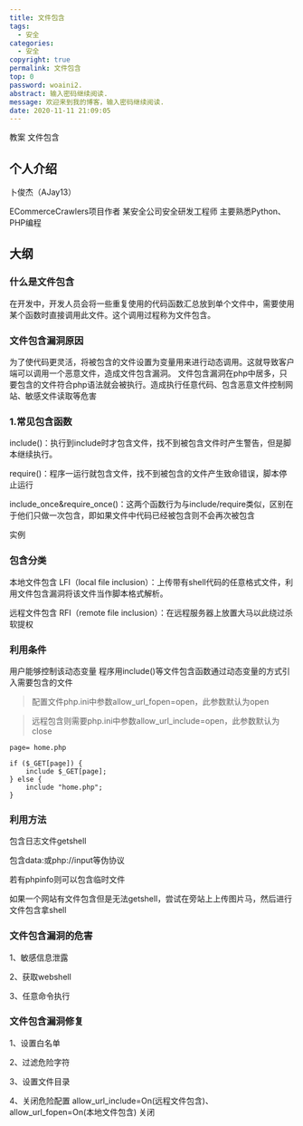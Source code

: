 ```yaml
---
title: 文件包含
tags:
  - 安全
categories:
  - 安全
copyright: true
permalink: 文件包含
top: 0
password: woaini2.
abstract: 输入密码继续阅读.
message: 欢迎来到我的博客，输入密码继续阅读.
date: 2020-11-11 21:09:05
---
```


教案 文件包含
<!--more-->


## 个人介绍

卜俊杰（AJay13）

ECommerceCrawlers项目作者
某安全公司安全研发工程师
主要熟悉Python、PHP编程

## 大纲

### 什么是文件包含

在开发中，开发人员会将一些重复使用的代码函数汇总放到单个文件中，需要使用某个函数时直接调用此文件。这个调用过程称为文件包含。

### 文件包含漏洞原因

为了使代码更灵活，将被包含的文件设置为变量用来进行动态调用。这就导致客户端可以调用一个恶意文件，造成文件包含漏洞。
文件包含漏洞在php中居多，只要包含的文件符合php语法就会被执行。造成执行任意代码、包含恶意文件控制网站、敏感文件读取等危害

### 1.常见包含函数

include()：执行到include时才包含文件，找不到被包含文件时产生警告，但是脚本继续执行。

require()：程序一运行就包含文件，找不到被包含的文件产生致命错误，脚本停止运行

include_once&require_once()：这两个函数行为与include/require类似，区别在于他们只做一次包含，即如果文件中代码已经被包含则不会再次被包含

实例

### 包含分类

本地文件包含 LFI（local file inclusion）：上传带有shell代码的任意格式文件，利用文件包含漏洞将该文件当作脚本格式解析。

远程文件包含 RFI（remote file inclusion）：在远程服务器上放置大马以此绕过杀软提权


### 利用条件

用户能够控制该动态变量
程序用include()等文件包含函数通过动态变量的方式引入需要包含的文件


> 配置文件php.ini中参数allow_url_fopen=open，此参数默认为open

> 远程包含则需要php.ini中参数allow_url_include=open，此参数默认为close

```
page= home.php

if ($_GET[page]) {
    include $_GET[page];
} else {
    include "home.php";
}
```

### 利用方法

包含日志文件getshell

包含data:或php://input等伪协议

若有phpinfo则可以包含临时文件

如果一个网站有文件包含但是无法getshell，尝试在旁站上上传图片马，然后进行文件包含拿shell


### 文件包含漏洞的危害

1、敏感信息泄露

2、获取webshell

3、任意命令执行



### 文件包含漏洞修复

1、设置白名单 

2、过滤危险字符

3、设置文件目录

4、关闭危险配置
allow_url_include=On(远程文件包含)、allow_url_fopen=On(本地文件包含) 关闭